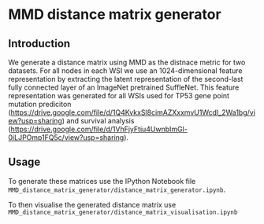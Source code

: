# MMD distance matrix generator

## Introduction
We generate a distance matrix using MMD as the distnace metric for two datasets. For all nodes in each WSI we use an 1024-dimensional feature representation by extracting the latent representation of the second-last fully connected layer of an ImageNet pretrained SuffleNet. This feature representation was generated for all WSIs used for TP53 gene point mutation prediciton (https://drive.google.com/file/d/1Q4KvkxSl8cimAZXxxmvU1WcdI_2Wa1bg/view?usp=sharing) and survival analysis (https://drive.google.com/file/d/1VhFjyFtiu4UwnbImGl-0iLJPOmp1FQ5c/view?usp=sharing).

## Usage
To generate these matrices use the IPython Notebook file `MMD_distance_matrix_generator/distance_matrix_generator.ipynb`.

To then visualise the generated distance matrix use `MMD_distance_matrix_generator/distance_matrix_visualisation.ipynb`
